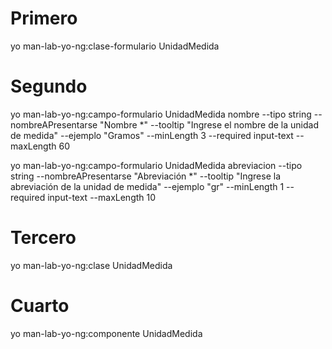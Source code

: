 # Primero
yo man-lab-yo-ng:clase-formulario UnidadMedida
# Segundo
yo man-lab-yo-ng:campo-formulario UnidadMedida nombre --tipo string --nombreAPresentarse "Nombre *" --tooltip "Ingrese el nombre de la unidad de medida" --ejemplo "Gramos" --minLength 3 --required input-text --maxLength 60

yo man-lab-yo-ng:campo-formulario UnidadMedida abreviacion --tipo string --nombreAPresentarse "Abreviación *" --tooltip "Ingrese la abreviación de la unidad de medida" --ejemplo "gr" --minLength 1 --required input-text --maxLength 10

# Tercero 
yo man-lab-yo-ng:clase UnidadMedida
# Cuarto
yo man-lab-yo-ng:componente UnidadMedida
